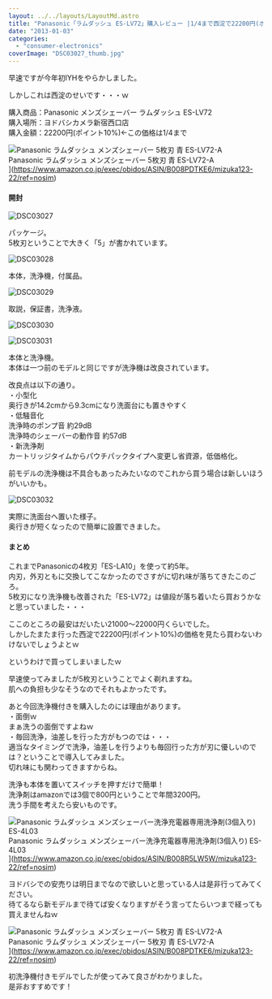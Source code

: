 ```yaml
---
layout: ../../layouts/LayoutMd.astro
title: "Panasonic「ラムダッシュ ES-LV72」購入レビュー |1/4まで西淀で22200円(ポイント10%)"
date: "2013-01-03"
categories: 
  - "consumer-electronics"
coverImage: "DSC03027_thumb.jpg"
---
```


早速ですが今年初IYHをやらかしました。

しかしこれは西淀のせいです・・・ｗ

購入商品：Panasonic メンズシェーバー ラムダッシュ ES-LV72  
購入場所：ヨドバシカメラ新宿西口店  
購入金額：22200円(ポイント10%)←この価格は1/4まで

![Panasonic ラムダッシュ メンズシェーバー 5枚刃 青 ES-LV72-A](/archive/images/41IExK1V2cL._SL160_.jpg)  
Panasonic ラムダッシュ メンズシェーバー 5枚刃 青 ES-LV72-A  
](https://www.amazon.co.jp/exec/obidos/ASIN/B008PDTKE6/mizuka123-22/ref=nosim)

#### 開封

![DSC03027](/archive/images/DSC03027_thumb.jpg "DSC03027")


パッケージ。  
5枚刃ということで大きく「5」が書かれています。

![DSC03028](/archive/images/DSC03028_thumb.jpg "DSC03028")


本体，洗浄機，付属品。

![DSC03029](/archive/images/DSC03029_thumb.jpg "DSC03029")


取説，保証書，洗浄液。

![DSC03030](/archive/images/DSC03030_thumb.jpg "DSC03030")


![DSC03031](/archive/images/DSC03031_thumb.jpg "DSC03031")


本体と洗浄機。  
本体は一つ前のモデルと同じですが洗浄機は改良されています。

改良点は以下の通り。  
・小型化  
奥行きが14.2cmから9.3cmになり洗面台にも置きやすく  
・低騒音化  
洗浄時のポンプ音 約29dB  
洗浄時のシェーバーの動作音 約57dB  
・新洗浄剤  
カートリッジタイムからパウチパックタイプへ変更し省資源，低価格化。

前モデルの洗浄機は不具合もあったみたいなのでこれから買う場合は新しいほうがいいかも。

![DSC03032](/archive/images/DSC03032_thumb.jpg "DSC03032")


実際に洗面台へ置いた様子。  
奥行きが短くなったので簡単に設置できました。

#### まとめ

これまでPanasonicの4枚刃「ES-LA10」を使って約5年。  
内刃，外刃ともに交換してこなかったのでさすがに切れ味が落ちてきたこのごろ。  
5枚刃になり洗浄機も改善された「ES-LV72」は値段が落ち着いたら買おうかなと思っていました・・・

ここのところの最安はだいたい21000～22000円くらいでした。  
しかしたまたま行った西淀で22200円(ポイント10%)の価格を見たら買わないわけないでしょうよとｗ

というわけで買ってしまいましたｗ

早速使ってみましたが5枚刃ということでよく剃れますね。  
肌への負担も少なそうなのでそれもよかったです。

あと今回洗浄機付きを購入したのには理由があります。  
・面倒ｗ  
まぁ洗うの面倒ですよねｗ  
・毎回洗浄，油差しを行った方がもつのでは・・・  
適当なタイミングで洗浄，油差しを行うよりも毎回行った方が刃に優しいのでは？ということで導入してみました。  
切れ味にも関わってきますからね。

洗浄も本体を置いてスイッチを押すだけで簡単！  
洗浄剤はamazonでは3個で800円ということで年間3200円。  
洗う手間を考えたら安いものです。

![Panasonic ラムダッシュ メンズシェーバー洗浄充電器専用洗浄剤(3個入り) ES-4L03](/archive/images/41GoOajHVJL._SL160_.jpg)  
Panasonic ラムダッシュ メンズシェーバー洗浄充電器専用洗浄剤(3個入り) ES-4L03  
](https://www.amazon.co.jp/exec/obidos/ASIN/B008R5LW5W/mizuka123-22/ref=nosim)

ヨドバシでの安売りは明日までなので欲しいと思っている人は是非行ってみてください。  
待てるなら新モデルまで待てば安くなりますがそう言ってたらいつまで経っても買えませんねｗ

![Panasonic ラムダッシュ メンズシェーバー 5枚刃 青 ES-LV72-A](/archive/images/41IExK1V2cL._SL160_.jpg)  
Panasonic ラムダッシュ メンズシェーバー 5枚刃 青 ES-LV72-A  
](https://www.amazon.co.jp/exec/obidos/ASIN/B008PDTKE6/mizuka123-22/ref=nosim)

初洗浄機付きモデルでしたが使ってみて良さがわかりました。  
是非おすすめです！

